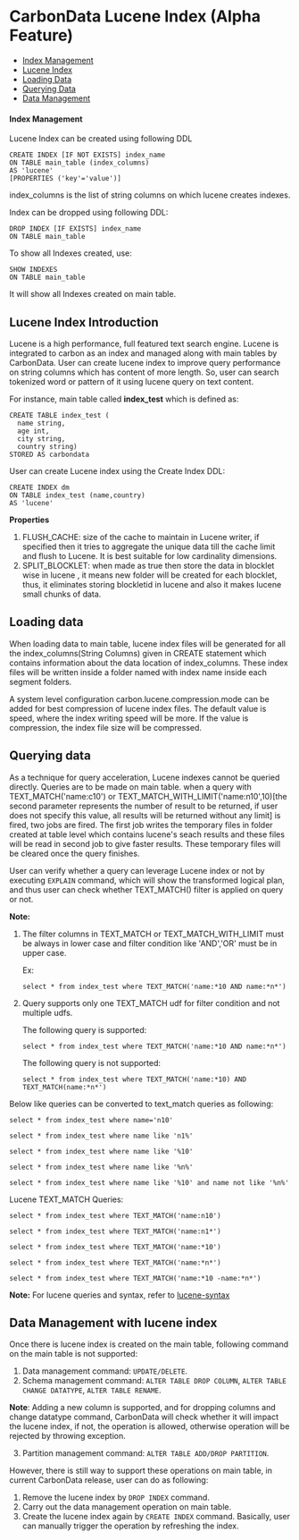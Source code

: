 <!--
    Licensed to the Apache Software Foundation (ASF) under one or more 
    contributor license agreements.  See the NOTICE file distributed with
    this work for additional information regarding copyright ownership. 
    The ASF licenses this file to you under the Apache License, Version 2.0
    (the "License"); you may not use this file except in compliance with 
    the License.  You may obtain a copy of the License at

      http://www.apache.org/licenses/LICENSE-2.0

    Unless required by applicable law or agreed to in writing, software 
    distributed under the License is distributed on an "AS IS" BASIS, 
    WITHOUT WARRANTIES OR CONDITIONS OF ANY KIND, either express or implied.
    See the License for the specific language governing permissions and 
    limitations under the License.
-->

# CarbonData Lucene Index (Alpha Feature)
  
* [Index Management](#index-management)
* [Lucene Index](#lucene-index-introduction)
* [Loading Data](#loading-data)
* [Querying Data](#querying-data)
* [Data Management](#data-management-with-lucene-index)

#### Index Management 
Lucene Index can be created using following DDL
  ```
  CREATE INDEX [IF NOT EXISTS] index_name
  ON TABLE main_table (index_columns)
  AS 'lucene'
  [PROPERTIES ('key'='value')]
  ```
index_columns is the list of string columns on which lucene creates indexes.

Index can be dropped using following DDL:
  ```
  DROP INDEX [IF EXISTS] index_name
  ON TABLE main_table
  ```
To show all Indexes created, use:
  ```
  SHOW INDEXES
  ON TABLE main_table
  ```
It will show all Indexes created on main table.


## Lucene Index Introduction
  Lucene is a high performance, full featured text search engine. Lucene is integrated to carbon as
  an index and managed along with main tables by CarbonData. User can create lucene index 
  to improve query performance on string columns which has content of more length. So, user can 
  search tokenized word or pattern of it using lucene query on text content.
  
  For instance, main table called **index_test** which is defined as:
  
  ```
  CREATE TABLE index_test (
    name string,
    age int,
    city string,
    country string)
  STORED AS carbondata
  ```
  
  User can create Lucene index using the Create Index DDL:
  
  ```
  CREATE INDEX dm
  ON TABLE index_test (name,country)
  AS 'lucene'
  ```

**Properties**
1. FLUSH_CACHE: size of the cache to maintain in Lucene writer, if specified then it tries to 
   aggregate the unique data till the cache limit and flush to Lucene. It is best suitable for low 
   cardinality dimensions.
2. SPLIT_BLOCKLET: when made as true then store the data in blocklet wise in lucene , it means new 
   folder will be created for each blocklet, thus, it eliminates storing blockletid in lucene and 
   also it makes lucene small chunks of data.
   
## Loading data
When loading data to main table, lucene index files will be generated for all the
index_columns(String Columns) given in CREATE statement which contains information about the data
location of index_columns. These index files will be written inside a folder named with index name
inside each segment folders.

A system level configuration carbon.lucene.compression.mode can be added for best compression of
lucene index files. The default value is speed, where the index writing speed will be more. If the
value is compression, the index file size will be compressed.

## Querying data
As a technique for query acceleration, Lucene indexes cannot be queried directly.
Queries are to be made on main table. when a query with TEXT_MATCH('name:c10') or 
TEXT_MATCH_WITH_LIMIT('name:n10',10)[the second parameter represents the number of result to be 
returned, if user does not specify this value, all results will be returned without any limit] is 
fired, two jobs are fired. The first job writes the temporary files in folder created at table level 
which contains lucene's seach results and these files will be read in second job to give faster 
results. These temporary files will be cleared once the query finishes.

User can verify whether a query can leverage Lucene index or not by executing `EXPLAIN`
command, which will show the transformed logical plan, and thus user can check whether TEXT_MATCH()
filter is applied on query or not.

**Note:**
 1. The filter columns in TEXT_MATCH or TEXT_MATCH_WITH_LIMIT must be always in lower case and 
filter condition like 'AND','OR' must be in upper case.

      Ex: 
      ```
      select * from index_test where TEXT_MATCH('name:*10 AND name:*n*')
      ```
     
2. Query supports only one TEXT_MATCH udf for filter condition and not multiple udfs.

   The following query is supported:
   ```
   select * from index_test where TEXT_MATCH('name:*10 AND name:*n*')
   ```
       
   The following query is not supported:
   ```
   select * from index_test where TEXT_MATCH('name:*10) AND TEXT_MATCH(name:*n*')
   ```
       
          
Below like queries can be converted to text_match queries as following:
```
select * from index_test where name='n10'

select * from index_test where name like 'n1%'

select * from index_test where name like '%10'

select * from index_test where name like '%n%'

select * from index_test where name like '%10' and name not like '%n%'
```
Lucene TEXT_MATCH Queries:
```
select * from index_test where TEXT_MATCH('name:n10')

select * from index_test where TEXT_MATCH('name:n1*')

select * from index_test where TEXT_MATCH('name:*10')

select * from index_test where TEXT_MATCH('name:*n*')

select * from index_test where TEXT_MATCH('name:*10 -name:*n*')
```
**Note:** For lucene queries and syntax, refer to [lucene-syntax](http://www.lucenetutorial.com/lucene-query-syntax.html)

## Data Management with lucene index
Once there is lucene index is created on the main table, following command on the main
table
is not supported:
1. Data management command: `UPDATE/DELETE`.
2. Schema management command: `ALTER TABLE DROP COLUMN`, `ALTER TABLE CHANGE DATATYPE`, 
`ALTER TABLE RENAME`.

**Note**: Adding a new column is supported, and for dropping columns and change datatype 
command, CarbonData will check whether it will impact the lucene index, if not, the operation 
is allowed, otherwise operation will be rejected by throwing exception.


3. Partition management command: `ALTER TABLE ADD/DROP PARTITION`.

However, there is still way to support these operations on main table, in current CarbonData 
release, user can do as following:
1. Remove the lucene index by `DROP INDEX` command.
2. Carry out the data management operation on main table.
3. Create the lucene index again by `CREATE INDEX` command.
Basically, user can manually trigger the operation by refreshing the index.



